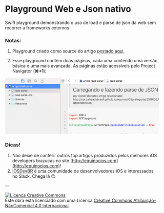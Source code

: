 # Playground Web e Json nativo
Swift playground demonstrando o uso de load e parse de json da web sem recorrer a frameworks externos

### Notas:

1. Playground criado como source do artigo 
[postado aqui.](http://equinocios.com/ios/2016/03/02/ios-web-e-json-sem-dependencias/)

2. Esse playground contém duas páginas, cada uma contendo uma versão básica e uma mais avançada. As páginas estão acessíveis pelo Project Navigator (**⌘+1**):

![](images/project_navigator.png)

### Dicas!
1. Não deixe de conferir outros top artigos produzidos pelos melhores iOS developers brazucas no site [http://equinocios.com](http://equinocios.com)!
2. [iOSDevBR](https://iosdevbr.slack.com) é uma comunidade de desenvolvedores iOS e interessados no Slack. Chega lá :wink:

--
<p class="copyright text-muted"><a rel="license" href="http://creativecommons.org/licenses/by-nc/4.0/"><img alt="Licença Creative Commons" style="border-width:0; display: inline;" src="https://i.creativecommons.org/l/by-nc/4.0/88x31.png" /></a><br />Este obra está licenciado com uma Licença <a rel="license" href="http://creativecommons.org/licenses/by-nc/4.0/">Creative Commons Atribuição-NãoComercial 4.0 Internacional</a>.</p>
